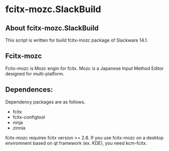 fcitx-mozc.SlackBuild
=====================
## About fcitx-mozc.SlackBuild
This script is written for build fcitx-mozc package of Slackware 14.1.

## Fcitx-mozc
Fcitx-mozc is Mozc engin for fcitx. Mozc is a Japanese Input Method Editor designed for multi-platform.

## Dependences:
Dependency packages are as follows.

* fcitx
* fcitx-configtool
* ninja
* zinnia

fcitx-mozc requires fcitx version >= 2.8.
If you use fcitx-mozc on a desktop enviromnent based on qt framework (ex. KDE), you need kcm-fcitx.


